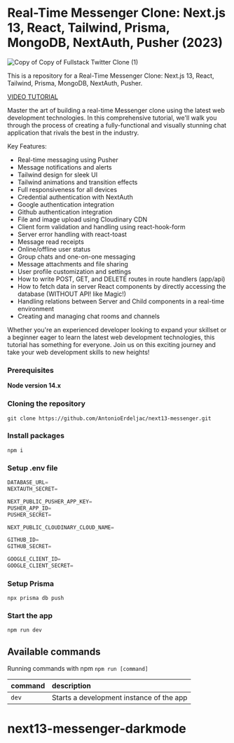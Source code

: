 # Real-Time Messenger Clone: Next.js 13, React, Tailwind, Prisma, MongoDB, NextAuth, Pusher (2023)

![Copy of Copy of Fullstack Twitter Clone (1)](https://user-images.githubusercontent.com/23248726/236631198-90414da5-ee43-46a9-8898-70b003bcd83d.png)


This is a repository for a Real-Time Messenger Clone: Next.js 13, React, Tailwind, Prisma, MongoDB, NextAuth, Pusher.

[VIDEO TUTORIAL](https://www.youtube.com/watch?v=PGPGcKBpAk8)

Master the art of building a real-time Messenger clone using the latest web development technologies. In this comprehensive tutorial, we'll walk you through the process of creating a fully-functional and visually stunning chat application that rivals the best in the industry.

Key Features:

- Real-time messaging using Pusher
- Message notifications and alerts
- Tailwind design for sleek UI
- Tailwind animations and transition effects
- Full responsiveness for all devices
- Credential authentication with NextAuth
- Google authentication integration
- Github authentication integration
- File and image upload using Cloudinary CDN
- Client form validation and handling using react-hook-form
- Server error handling with react-toast
- Message read receipts
- Online/offline user status
- Group chats and one-on-one messaging
- Message attachments and file sharing
- User profile customization and settings
- How to write POST, GET, and DELETE routes in route handlers (app/api)
- How to fetch data in server React components by directly accessing the database (WITHOUT API! like Magic!)
- Handling relations between Server and Child components in a real-time environment
- Creating and managing chat rooms and channels

Whether you're an experienced developer looking to expand your skillset or a beginner eager to learn the latest web development technologies, this tutorial has something for everyone. Join us on this exciting journey and take your web development skills to new heights!


### Prerequisites

**Node version 14.x**

### Cloning the repository

```shell
git clone https://github.com/AntonioErdeljac/next13-messenger.git
```

### Install packages

```shell
npm i
```

### Setup .env file


```js
DATABASE_URL=
NEXTAUTH_SECRET=

NEXT_PUBLIC_PUSHER_APP_KEY=
PUSHER_APP_ID=
PUSHER_SECRET=

NEXT_PUBLIC_CLOUDINARY_CLOUD_NAME=

GITHUB_ID=
GITHUB_SECRET=

GOOGLE_CLIENT_ID=
GOOGLE_CLIENT_SECRET=
```

### Setup Prisma

```shell
npx prisma db push

```

### Start the app

```shell
npm run dev
```

## Available commands

Running commands with npm `npm run [command]`

| command         | description                              |
| :-------------- | :--------------------------------------- |
| `dev`           | Starts a development instance of the app |
# next13-messenger-darkmode
